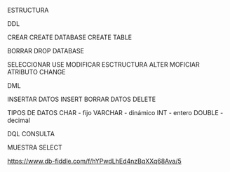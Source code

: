 ESTRUCTURA 

DDL

  CREAR
    CREATE DATABASE
    CREATE TABLE
  
  BORRAR
    DROP DATABASE
  
  SELECCIONAR
      USE
  MODIFICAR ESCTRUCTURA
      ALTER
  MOFICIAR ATRIBUTO
      CHANGE


DML

  INSERTAR DATOS
    INSERT
  BORRAR DATOS
    DELETE

TIPOS DE DATOS
  CHAR - fijo
  VARCHAR - dinámico
  INT - entero
  DOUBLE - decimal

DQL
CONSULTA

  MUESTRA
  SELECT

https://www.db-fiddle.com/f/hYPwdLhEd4nzBqXXq68Ava/5
